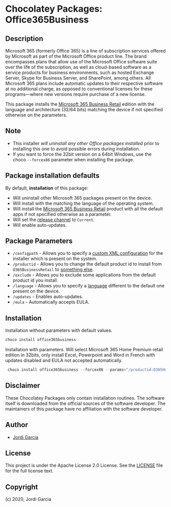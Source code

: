 # Chocolatey Packages: Office365Business

## Description

Microsoft 365 (formerly Office 365) is a line of subscription services offered by Microsoft as part of the Microsoft Office product line. The brand encompasses plans that allow use of the Microsoft Office software suite over the life of the subscription, as well as cloud-based software as a service products for business environments, such as hosted Exchange Server, Skype for Business Server, and SharePoint, among others. All Microsoft 365 plans include automatic updates to their respective software at no additional charge, as opposed to conventional licenses for these programs—where new versions require purchase of a new license.

This package installs the [Microsoft 365 Business Retail](https://www.microsoft.com/en-us/microsoft-365/business/microsoft-365-apps-for-business) edition with the language and architecture (32/64 bits) matching the device if not specified otherwise on the parameters.

## Note

- This installer *will uninstall any other Office packages installed* prior to installing this one to avoid possible errors during installation.
- If you want to force the 32bit version on a 64bit Windows, use the choco `--forcex86` parameter when installing the package.

## Package installation defaults

By default, **installation** of this package:

- Will uninstall other Microsoft 365 packages present on the device.
- Will install with the matching the language of the operating system.
- Will install the [Microsoft 365 Business Retail](https://www.microsoft.com/en-us/microsoft-365/business/microsoft-365-apps-for-business) product with all the default apps if not specified otherwise as a parameter.
- Will set the [release channel](https://docs.microsoft.com/en-gb/deployoffice/overview-update-channels) to `Current`.
- Will enable auto-updates.

## Package Parameters

- `/configpath` - Allows you to specify a [custom XML configuration](https://docs.microsoft.com/en-gb/deployoffice/office-deployment-tool-configuration-options) for the installer which is present on the system.
- `/productid` - Allows you to change the default product id to install from `O365BusinessRetail` to [something else](https://docs.microsoft.com/en-us/office365/troubleshoot/installation/product-ids-supported-office-deployment-click-to-run#more-information).
- `/exclude` - Allows you to exclude some applications from the default product id you install.
- `/language` - Allows you to specify a [language](https://docs.microsoft.com/en-gb/deployoffice/overview-deploying-languages-microsoft-365-apps#languages-culture-codes-and-companion-proofing-languages) different to the default one present on the device.
- `/updates` - Enables auto-updates.
- `/eula` - Automatically accepts EULA.

## Installation

Installation without parameters with default values.

```ps1
choco install office365business
```

Installation with parameters. Will select Microsoft 365 Home Premium retail edition in 32bits, only install Excel, Powerpoint and Word in French with updates disabled and EULA not accepted automatically.

```powershell
 choco install office365business --forcex86 --params="/productid:O365HomePremRetail" /exclude:"Access Groove Lync OneDrive OneNote Outlook Publisher" /language:"fr-FR" /updates:"FALSE" /eula:"FALSE"
```

## Disclaimer

These Chocolatey Packages only contain installation routines. The software itself is downloaded from the official sources of the software developer. The maintainers of this package have no affiliation with the software developer.

## Author

- [Jordi Garcia](https://jordigarcia.net)

## License

This project is under the Apache License 2.0 License. See the [LICENSE](LICENSE) file for the full license text.

## Copyright

(c) 2020, Jordi Garcia